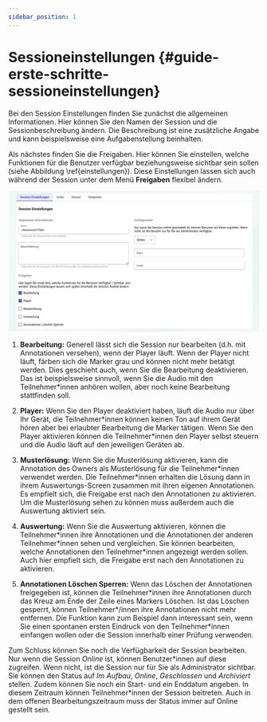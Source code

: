 ```yaml
---
sidebar_position: 1
---
```


# Sessioneinstellungen {#guide-erste-schritte-sessioneinstellungen}

Bei den Session Einstellungen finden Sie zunächst die allgemeinen Informationen. Hier können Sie den Namen der Session und die Sessionbeschreibung ändern. Die Beschreibung ist eine zusätzliche Angabe und kann beispielsweise eine Aufgabenstellung beinhalten.

Als nächstes finden Sie die Freigaben. Hier können Sie einstellen, welche Funktionen für die Benutzer verfügbar beziehungsweise sichtbar sein sollen (siehe Abbildung \ref{einstellungen}). Diese Einstellungen lassen sich auch während der Session unter dem Menü **Freigaben** flexibel ändern.

![Session Einstellungen\label{einstellungen}](../img/session-einstellungen.png)

1. **Bearbeitung:** Generell lässt sich die Session nur bearbeiten (d.h. mit Annotationen versehen), wenn der Player läuft. Wenn der Player nicht läuft, färben sich die Marker grau und können nicht mehr betätigt werden. Dies geschieht auch, wenn Sie die Bearbeitung deaktivieren. Das ist beispielsweise sinnvoll, wenn Sie die Audio mit den Teilnehmer\*innen anhören wollen, aber noch keine Bearbeitung stattfinden soll.

2. **Player:** Wenn Sie den Player deaktiviert haben, läuft die Audio nur über Ihr Gerät, die Teilnehmer\*innen können keinen Ton auf ihrem Gerät hören aber bei erlaubter Bearbeitung die Marker tätigen. Wenn Sie den Player aktivieren können die Teilnehmer\*innen den Player selbst steuern und die Audio läuft auf den jeweiligen Geräten ab.

3. **Musterlösung:** Wenn Sie die Musterlösung aktivieren, kann die Annotation des Owners als Musterlösung für die Teilnehmer\*innen verwendet werden. Die Teilnehmer\*innen erhalten die Lösung dann in ihrem Auswertungs-Screen zusammen mit ihren eigenen Annotationen. Es empfielt sich, die Freigabe erst nach den Annotationen zu aktivieren. Um die Musterlösung sehen zu können muss außerdem auch die Auswertung aktiviert sein.

4. **Auswertung:** Wenn Sie die Auswertung aktivieren, können die Teilnehmer\*innen ihre Annotationen und die Annotationen der anderen Teilnehmer\*innen sehen und vergleichen. Sie können bearbeiten, welche Annotationen den Teilnehmer\*innen angezeigt werden sollen. Auch hier empfielt sich, die Freigabe erst nach den Annotationen zu aktivieren.

5. **Annotationen Löschen Sperren:** Wenn das Löschen der Annotationen freigegeben ist, können die Teilnehmer\*innen ihre Annotationen durch das Kreuz am Ende der Zeile eines Markers Löschen. Ist das Löschen gesperrt, können Teilnehmer\*/innen ihre Annotationen nicht mehr entfernen. Die Funktion kann zum Beispiel dann interessant sein, wenn Sie einen spontanen ersten Eindruck von den Teilnehmer\*innen einfangen wollen oder die Session innerhalb einer Prüfung verwenden.

Zum Schluss können Sie noch die Verfügbarkeit der Session bearbeiten. Nur wenn die Session _Online_ ist, können Benutzer\*innen auf diese zugreifen. Wenn nicht, ist die Session nur für Sie als Administrator sichtbar. Sie können den Status auf _Im Aufbau_, _Online_, _Geschlossen_ und _Archiviert_ stellen. Zudem können Sie noch ein Start- und ein Enddatum angeben. In diesem Zeitraum können Teilnehmer\*innen der Session beitreten. Auch in dem offenen Bearbeitungszeitraum muss der Status immer auf Online gestellt sein.
